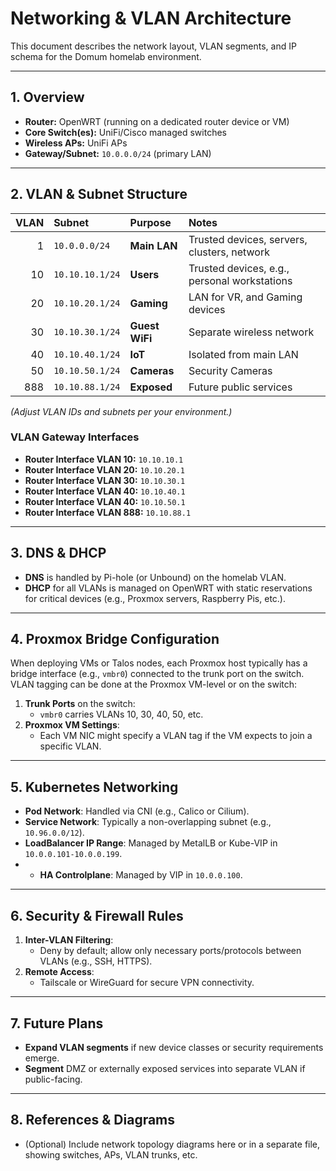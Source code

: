 # Networking & VLAN Architecture

This document describes the network layout, VLAN segments, and IP schema for the Domum homelab environment.

---

## 1. Overview

- **Router:** OpenWRT (running on a dedicated router device or VM)
- **Core Switch(es):** UniFi/Cisco managed switches
- **Wireless APs:** UniFi APs
- **Gateway/Subnet:** `10.0.0.0/24` (primary LAN)

---

## 2. VLAN & Subnet Structure

| VLAN | Subnet          | Purpose                      | Notes                                        |
|-----:|:----------------|:-----------------------------|:---------------------------------------------|
|  1   | `10.0.0.0/24`   | **Main LAN**                 | Trusted devices, servers, clusters, network  |
|  10  | `10.10.10.1/24`  | **Users**                    | Trusted devices, e.g., personal workstations |
|  20  | `10.10.20.1/24` | **Gaming**                   | LAN for VR, and Gaming devices               |
|  30  | `10.10.30.1/24` | **Guest WiFi**               | Separate wireless network                    |
|  40  | `10.10.40.1/24` | **IoT**                      |  Isolated from main LAN                      |
|  50  | `10.10.50.1/24` | **Cameras**                  |  Security Cameras                            |
| 888  | `10.10.88.1/24` | **Exposed**                  | Future public services                       |

*(Adjust VLAN IDs and subnets per your environment.)*

### VLAN Gateway Interfaces

- **Router Interface VLAN 10:** `10.10.10.1`
- **Router Interface VLAN 20:** `10.10.20.1`
- **Router Interface VLAN 30:** `10.10.30.1`
- **Router Interface VLAN 40:** `10.10.40.1`
- **Router Interface VLAN 40:** `10.10.50.1`
- **Router Interface VLAN 888:** `10.10.88.1`

---

## 3. DNS & DHCP

- **DNS** is handled by Pi-hole (or Unbound) on the homelab VLAN.  
- **DHCP** for all VLANs is managed on OpenWRT with static reservations for critical devices (e.g., Proxmox servers, Raspberry Pis, etc.).

---

## 4. Proxmox Bridge Configuration

When deploying VMs or Talos nodes, each Proxmox host typically has a bridge interface (e.g., `vmbr0`) connected to the trunk port on the switch. VLAN tagging can be done at the Proxmox VM-level or on the switch:

1. **Trunk Ports** on the switch:  
   - `vmbr0` carries VLANs 10, 30, 40, 50, etc.  
2. **Proxmox VM Settings**:  
   - Each VM NIC might specify a VLAN tag if the VM expects to join a specific VLAN.

---

## 5. Kubernetes Networking

- **Pod Network**: Handled via CNI (e.g., Calico or Cilium).  
- **Service Network**: Typically a non-overlapping subnet (e.g., `10.96.0.0/12`).  
- **LoadBalancer IP Range**: Managed by MetalLB or Kube-VIP in `10.0.0.101-10.0.0.199`.
- - **HA Controlplane**: Managed by VIP in `10.0.0.100`.

---

## 6. Security & Firewall Rules

1. **Inter-VLAN Filtering**:  
   - Deny by default; allow only necessary ports/protocols between VLANs (e.g., SSH, HTTPS).  
2. **Remote Access**:  
   - Tailscale or WireGuard for secure VPN connectivity.  

---

## 7. Future Plans

- **Expand VLAN segments** if new device classes or security requirements emerge.  
- **Segment** DMZ or externally exposed services into separate VLAN if public-facing.  

---

## 8. References & Diagrams

- (Optional) Include network topology diagrams here or in a separate file, showing switches, APs, VLAN trunks, etc.